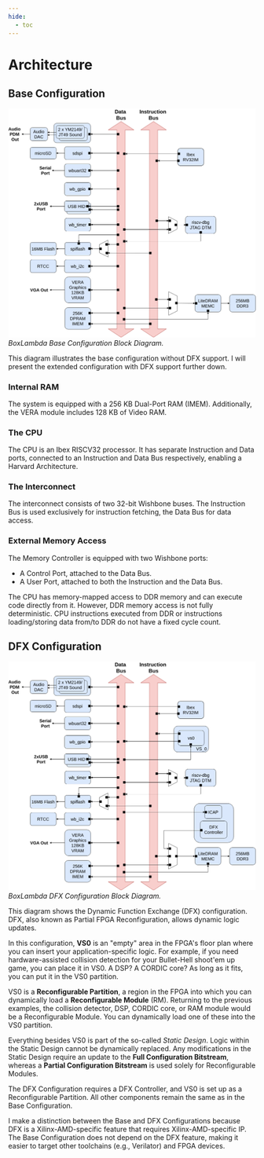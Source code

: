 ```yaml
---
hide:
  - toc
---
```


# Architecture

## Base Configuration

![Base Configuration Block Diagram](assets/Arch_Diagram_dual_bus_no_DFX.png)
*BoxLambda Base Configuration Block Diagram.*

This diagram illustrates the base configuration without DFX support. I will present the extended configuration with DFX support further down.

### Internal RAM

The system is equipped with a 256 KB Dual-Port RAM (IMEM). Additionally, the VERA module includes 128 KB of Video RAM.

### The CPU

The CPU is an Ibex RISCV32 processor. It has separate Instruction and Data ports, connected to an Instruction and Data Bus respectively, enabling a Harvard Architecture.

### The Interconnect

The interconnect consists of two 32-bit Wishbone buses. The Instruction Bus is used exclusively for instruction fetching, the Data Bus for data access.

### External Memory Access

The Memory Controller is equipped with two Wishbone ports:

- A Control Port, attached to the Data Bus.
- A User Port, attached to both the Instruction and the Data Bus.

The CPU has memory-mapped access to DDR memory and can execute code directly from it. However, DDR memory access is not fully deterministic. CPU instructions executed from DDR or instructions loading/storing data from/to DDR do not have a fixed cycle count.

## DFX Configuration

![DFX Configuration Block Diagram](assets/Arch_Diagram_dual_bus_DFX.png)
*BoxLambda DFX Configuration Block Diagram.*

This diagram shows the Dynamic Function Exchange (DFX) configuration. DFX, also known as Partial FPGA Reconfiguration, allows dynamic logic updates.

In this configuration, **VS0** is an "empty" area in the FPGA's floor plan where you can insert your application-specific logic. For example, if you need hardware-assisted collision detection for your Bullet-Hell shoot'em up game, you can place it in VS0. A DSP? A CORDIC core? As long as it fits, you can put it in the VS0 partition.

VS0 is a **Reconfigurable Partition**, a region in the FPGA into which you can dynamically load a **Reconfigurable Module** (RM). Returning to the previous examples, the collision detector, DSP, CORDIC core, or RAM module would be a Reconfigurable Module. You can dynamically load one of these into the VS0 partition.

Everything besides VS0 is part of the so-called *Static Design*. Logic within the Static Design cannot be dynamically replaced. Any modifications in the Static Design require an update to the **Full Configuration Bitstream**, whereas a **Partial Configuration Bitstream** is used solely for Reconfigurable Modules.

The DFX Configuration requires a DFX Controller, and VS0 is set up as a Reconfigurable Partition. All other components remain the same as in the Base Configuration.

I make a distinction between the Base and DFX Configurations because DFX is a Xilinx-AMD-specific feature that requires Xilinx-AMD-specific IP. The Base Configuration does not depend on the DFX feature, making it easier to target other toolchains (e.g., Verilator) and FPGA devices.

